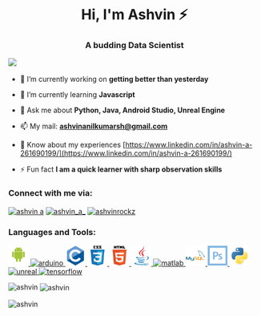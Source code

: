 
<h1 align="center">Hi, I'm Ashvin ⚡ </h1>
<h3 align="center">A budding Data Scientist </h3>
<img src="https://mir-s3-cdn-cf.behance.net/project_modules/fs/67607955080161.597768d22e415.gif">

- 🔭 I’m currently working on **getting better than yesterday**

- 🌱 I’m currently learning **Javascript**

- 💬 Ask me about **Python, Java, Android Studio, Unreal Engine**

- 📫 My mail: **ashvinanilkumarsh@gmail.com**

- 📄 Know about my experiences [https://www.linkedin.com/in/ashvin-a-261690199/](https://www.linkedin.com/in/ashvin-a-261690199/)

- ⚡ Fun fact **I am a quick learner with sharp observation skills**

<h3 align="left">Connect with me via:</h3>
<p align="left">
<a href="https://linkedin.com/in/ashvin a" target="blank"><img align="center" src="https://raw.githubusercontent.com/rahuldkjain/github-profile-readme-generator/master/src/images/icons/Social/linked-in-alt.svg" alt="ashvin a" height="30" width="40" /></a>
<a href="https://instagram.com/ashvin_a_" target="blank"><img align="center" src="https://raw.githubusercontent.com/rahuldkjain/github-profile-readme-generator/master/src/images/icons/Social/instagram.svg" alt="ashvin_a_" height="30" width="40" /></a>
<a href="https://www.leetcode.com/ashvinrockz" target="blank"><img align="center" src="https://raw.githubusercontent.com/rahuldkjain/github-profile-readme-generator/master/src/images/icons/Social/leet-code.svg" alt="ashvinrockz" height="30" width="40" /></a>
</p>

<h3 align="left">Languages and Tools:</h3>
<p align="left"> <a href="https://developer.android.com" target="_blank" rel="noreferrer"> <img src="https://raw.githubusercontent.com/devicons/devicon/master/icons/android/android-original-wordmark.svg" alt="android" width="40" height="40"/> </a> <a href="https://www.arduino.cc/" target="_blank" rel="noreferrer"> <img src="https://cdn.worldvectorlogo.com/logos/arduino-1.svg" alt="arduino" width="40" height="40"/> </a> <a href="https://www.cprogramming.com/" target="_blank" rel="noreferrer"> <img src="https://raw.githubusercontent.com/devicons/devicon/master/icons/c/c-original.svg" alt="c" width="40" height="40"/> </a> <a href="https://www.w3schools.com/css/" target="_blank" rel="noreferrer"> <img src="https://raw.githubusercontent.com/devicons/devicon/master/icons/css3/css3-original-wordmark.svg" alt="css3" width="40" height="40"/> </a><a href="https://www.w3.org/html/" target="_blank" rel="noreferrer"> <img src="https://raw.githubusercontent.com/devicons/devicon/master/icons/html5/html5-original-wordmark.svg" alt="html5" width="40" height="40"/> </a> <a href="https://www.java.com" target="_blank" rel="noreferrer"> <img src="https://raw.githubusercontent.com/devicons/devicon/master/icons/java/java-original.svg" alt="java" width="40" height="40"/> </a> <a href="https://www.mathworks.com/" target="_blank" rel="noreferrer"> <img src="https://upload.wikimedia.org/wikipedia/commons/2/21/Matlab_Logo.png" alt="matlab" width="40" height="40"/> </a> <a href="https://www.mysql.com/" target="_blank" rel="noreferrer"> <img src="https://raw.githubusercontent.com/devicons/devicon/master/icons/mysql/mysql-original-wordmark.svg" alt="mysql" width="40" height="40"/> </a> <a href="https://www.photoshop.com/en" target="_blank" rel="noreferrer"> <img src="https://raw.githubusercontent.com/devicons/devicon/master/icons/photoshop/photoshop-line.svg" alt="photoshop" width="40" height="40"/> </a> <a href="https://www.python.org" target="_blank" rel="noreferrer"> <img src="https://raw.githubusercontent.com/devicons/devicon/master/icons/python/python-original.svg" alt="python" width="40" height="40"/> </a> <a href="https://unrealengine.com/" target="_blank" rel="noreferrer"> <img src="https://cdn2.unrealengine.com/ue-logo-stacked-unreal-engine-w-677x545-fac11de0943f.png" alt="unreal" width="50" height="40"/> </a><a href="https://www.tensorflow.org" target="_blank" rel="noreferrer"> <img src="https://www.vectorlogo.zone/logos/tensorflow/tensorflow-icon.svg" alt="tensorflow" width="40" height="40"/> </a>  </p>

<p><img align="left" src="https://github-readme-stats.vercel.app/api/top-langs?username=ashvin-a&show_icons=true&locale=en&layout=compact" alt="ashvin" /></p>

<p>&nbsp;<img align="center" src="https://github-readme-stats.vercel.app/api?username=ashvin-a&show_icons=true&locale=en" alt="ashvin" /></p>

<p><img align="center" src="https://github-readme-streak-stats.herokuapp.com/?user=ashvin-a&" alt="ashvin" /></p>
